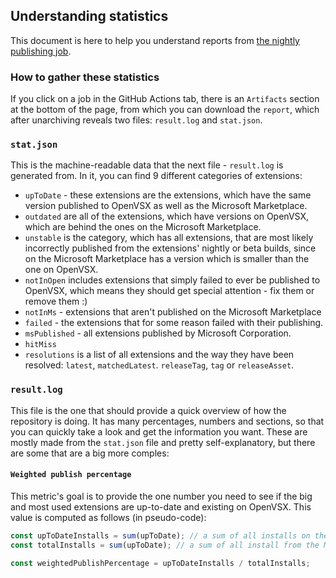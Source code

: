## Understanding statistics

This document is here to help you understand reports from [the nightly publishing job](https://github.com/open-vsx/publish-extensions/actions/workflows/publish-extensions.yml).

### How to gather these statistics

If you click on a job in the GitHub Actions tab, there is an `Artifacts` section at the bottom of the page, from which you can download the `report`, which after unarchiving reveals two files: `result.log` and `stat.json`.

### `stat.json`

This is the machine-readable data that the next file - `result.log` is generated from. In it, you can find 9 different categories of extensions:
- `upToDate` - these extensions are the extensions, which have the same version published to OpenVSX as well as the Microsoft Marketplace.
- `outdated` are all of the extensions, which have versions on OpenVSX, which are behind the ones on the Microsoft Marketplace. 
- `unstable` is the category, which has all extensions, that are most likely incorrectly published from the extensions' nightly or beta builds, since on the Microsoft Marketplace has a version which is smaller than the one on OpenVSX.
- `notInOpen` includes extensions that simply failed to ever be published to OpenVSX, which means they should get special attention - fix them or remove them :)
- `notInMs` - extensions that aren't published on the Microsoft Marketplace
- `failed` - the extensions that for some reason failed with their publishing.
- `msPublished` - all extensions published by Microsoft Corporation.
- `hitMiss`
- `resolutions` is a list of all extensions and the way they have been resolved: `latest`, `matchedLatest`. `releaseTag`, `tag` or `releaseAsset`.

### `result.log`

This file is the one that should provide a quick overview of how the repository is doing. It has many percentages, numbers and sections, so that you can quickly take a look and get the information you want. These are mostly made from the `stat.json` file and pretty self-explanatory, but there are some that are a big more comples:

#### `Weighted publish percentage`

This metric's goal is to provide the one number you need to see if the big and most used extensions are up-to-date and existing on OpenVSX. This value is computed as follows (in pseudo-code):
```ts
const upToDateInstalls = sum(upToDate); // a sum of all installs on the Microsoft Marketplace of all up-to-date extensions 
const totalInstalls = sum(upToDate); // a sum of all install from the Microsoft Marketplace across both up-to-date extensions, as well as outdated, unstable and failing to publish at all

const weightedPublishPercentage = upToDateInstalls / totalInstalls;
```
